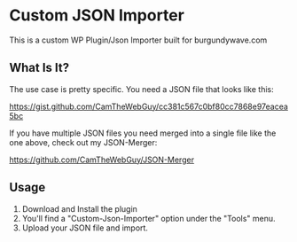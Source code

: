 # Custom JSON Importer

This is a custom WP Plugin/Json Importer built for burgundywave.com

## What Is It?

The use case is pretty specific. You need a JSON file that looks like this:

https://gist.github.com/CamTheWebGuy/cc381c567c0bf80cc7868e97eacea5bc

If you have multiple JSON files you need merged into a single file like the one above, check out my JSON-Merger:

https://github.com/CamTheWebGuy/JSON-Merger

## Usage

1. Download and Install the plugin
2. You'll find a "Custom-Json-Importer" option under the "Tools" menu. 
3. Upload your JSON file and import.

